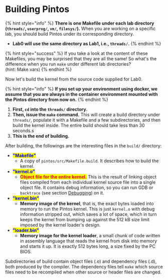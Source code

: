 # Building Pintos

{% hint style="info" %}
**There is one Makefile under each lab directory (`threads/`, `userprog/`, `vm/`, `filesys/`).** When you are working on a specific lab, you should build Pintos under its corresponding directory.

* **Lab0 will use the same directory as Lab1, i.e., `threads/`.**
{% endhint %}

{% hint style="success" %}
If you take a look at the content of these Makefiles, you may be surprised that they are all the same! So what's the difference when you run `make` under different lab directories?\
(hint: Make.vars)
{% endhint %}

Now let's build the kernel from the source code supplied for Lab0.

{% hint style="info" %}
**If you set up your environment using docker, we assume that you are always in the container environment mounted with the Pintos directory from now on.**
{% endhint %}

1. **First, `cd` into the `threads/` directory.**&#x20;
2. **Then, issue the `make` command.** This will create a build directory under `threads/`, populate it with a Makefile and a few subdirectories, and then build the kernel inside. The entire build should take less than 30 seconds.s
3. **This is the end of building.**

After building, the followings are the interesting files in the `build/` directory:

* <mark style="color:blue;">**"Makefile"**</mark>
  * A copy of `pintos/src/Makefile.build`. It describes how to build the kernel.
* <mark style="color:blue;">**"kernel.o"**</mark>
  * <mark style="color:red;">**Object file for the entire kernel.**</mark> This is the result of linking object files compiled from each individual kernel source file into a single object file. It contains debug information, so you can run GDB or `backtrace` (see section [Debugging](../debug-and-test/debugging.md)) on it.
* <mark style="color:blue;">**"kernel.bin"**</mark>
  * **Memory image of the kernel**, that is, the exact bytes loaded into memory to run the Pintos kernel. This is just `kernel.o` with debug information stripped out, which saves a lot of space, which in turn keeps the kernel from bumping up against the 512 kB size limit imposed by the kernel loader's design.
* <mark style="color:blue;">**"loader.bin"**</mark>
  * **Memory image for the kernel loader**, a small chunk of code written in assembly language that reads the kernel from disk into memory and starts it up. It is exactly 512 bytes long, a size fixed by the PC BIOS.

Subdirectories of build contain object files (.o) and dependency files (.d), both produced by the compiler. The dependency files tell `make` which source files need to be recompiled when other source or header files are changed.
